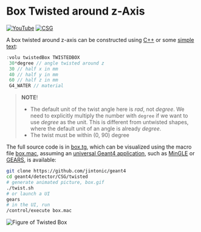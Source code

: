 # Box Twisted around z-Axis

[![YouTube](https://img.shields.io/badge/You-Tube-red?style=flat)](https://youtube.com/shorts/UJj5P-OLMF0)
[![CSG](https://img.shields.io/badge/CSG-Solids-blue?style=flat)](../..)

A box twisted around z-axis can be constructed using [C++][] or some [simple text](../..):

```cpp
:volu twistedBox TWISTEDBOX
 30*degree // angle twisted around z
 30 // half x in mm
 40 // half y in mm
 60 // half z in mm
 G4_WATER // material
```
> **NOTE**!
>
> - The default unit of the twist angle here is *rad*, not *degree*. We need to explicitly multiply the number with `degree` if we want to use *degree* as the unit. This is different from untwisted shapes, where the default unit of an angle is already *degree*.
> - The twist must be within (0, 90) degree

The full source code is in [box.tg][], which can be visualized using the macro file [box.mac][], assuming an [universal Geant4 application][], such as [MinGLE][] or [GEARS][], is available:

```sh
git clone https://github.com/jintonic/geant4
cd geant4/detector/CSG/twisted
# generate animated picture, box.gif
./twist.sh
# or launch a UI
gears
# in the UI, run
/control/execute box.mac
```

![Figure of Twisted Box](https://geant4-userdoc.web.cern.ch/UsersGuides/ForApplicationDeveloper/html/_images/aTwistedBox.jpg)

[C++]: https://geant4-userdoc.web.cern.ch/UsersGuides/ForApplicationDeveloper/html/Detector/Geometry/geomSolids.html#constructed-solid-geometry-csg-solids
[box.tg]: https://github.com/jintonic/geant4/blob/main/detector/CSG/twisted/box.tg
[box.mac]: https://github.com/jintonic/geant4/blob/main/detector/CSG/twisted/box.mac
[universal Geant4 application]: https://youtu.be/3g9CkyBS31o
[MinGLE]: https://github.com/jintonic/mingle
[GEARS]: https://github.com/jintonic/gears
